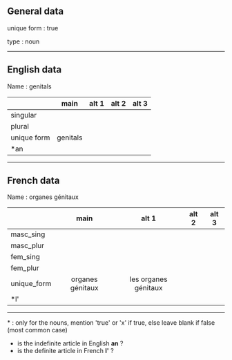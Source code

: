 ## General data

unique form : true

type : noun

---

## English data

Name : genitals

|             |   main   | alt 1 | alt 2 | alt 3 |
| :---------- | :------: | :---: | :---: | ----- |
| singular    |          |       |       |       |
| plural      |          |       |       |       |
| unique form | genitals |       |       |       |
| \*an        |          |       |       |       |

---

## French data

Name : organes génitaux

|             |       main       |        alt 1         | alt 2 | alt 3 |
| :---------- | :--------------: | :------------------: | :---: | :---: |
| masc_sing   |                  |                      |       |       |
| masc_plur   |                  |                      |       |       |
| fem_sing    |                  |                      |       |       |
| fem_plur    |                  |                      |       |       |
| unique_form | organes génitaux | les organes génitaux |       |       |
| \*l'        |                  |                      |       |       |

---

\* : only for the nouns, mention 'true' or 'x' if true, else leave blank if false (most common case)

- is the indefinite article in English **an** ?
- is the definite article in French **l'** ?
